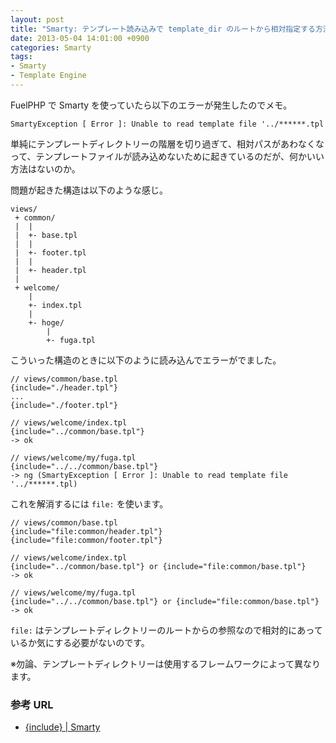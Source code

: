 ```yaml
---
layout: post
title: "Smarty: テンプレート読み込みで template_dir のルートから相対指定する方法"
date: 2013-05-04 14:01:00 +0900
categories: Smarty
tags:
- Smarty
- Template Engine
---
```


FuelPHP で Smarty を使っていたら以下のエラーが発生したのでメモ。

    SmartyException [ Error ]: Unable to read template file '../******.tpl

単純にテンプレートディレクトリーの階層を切り過ぎて、相対パスがあわなくなって、テンプレートファイルが読み込めないために起きているのだが、何かいい方法はないのか。

問題が起きた構造は以下のような感じ。

    views/
     + common/
     |  |
     |  +- base.tpl
     |  |
     |  +- footer.tpl
     |  |
     |  +- header.tpl
     |
     + welcome/
        |
        +- index.tpl
        |
        +- hoge/
            |
            +- fuga.tpl


こういった構造のときに以下のように読み込んでエラーがでました。

    // views/common/base.tpl
    {include="./header.tpl"}
    ...
    {include="./footer.tpl"}

    // views/welcome/index.tpl
    {include="../common/base.tpl"}
    -> ok

    // views/welcome/my/fuga.tpl
    {include="../../common/base.tpl"}
    -> ng (SmartyException [ Error ]: Unable to read template file '../******.tpl)


これを解消するには `file:` を使います。

<!-- more -->

    // views/common/base.tpl
    {include="file:common/header.tpl"}
    {include="file:common/footer.tpl"}

    // views/welcome/index.tpl
    {include="../common/base.tpl"} or {include="file:common/base.tpl"}
    -> ok

    // views/welcome/my/fuga.tpl
    {include="../../common/base.tpl"} or {include="file:common/base.tpl"}
    -> ok

`file:` はテンプレートディレクトリーのルートからの参照なので相対的にあっているか気にする必要がないのです。

※勿論、テンプレートディレクトリーは使用するフレームワークによって異なります。


### 参考 URL

- [{include} | Smarty](http://www.smarty.net/docsv2/en/language.function.include.tpl)
